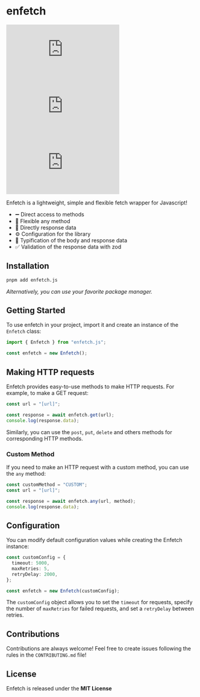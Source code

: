 # enfetch

[![npm version](https://img.shields.io/npm/v/enfetch.js)](https://npmjs.com/package/enfetch.js)
[![weekly downloads](https://img.shields.io/npm/dw/enfetch.js)](https://npmjs.com/package/enfetch.js)
[![license](https://img.shields.io/npm/l/enfetch.js)](https://github.com/vclemenzi/enfetch.js/blob/main/LICENSE)

Enfetch is a lightweight, simple and flexible fetch wrapper for Javascript!

- ➖ Direct access to methods
- 💪 Flexible any method
- 🎯 Directly response data
- ⚙️ Configuration for the library
- 🔣 Typification of the body and response data
- ✅ Validation of the response data with zod

## Installation

```bash
pnpm add enfetch.js
```

_Alternatively, you can use your favorite package manager._

## Getting Started

To use enfetch in your project, import it and create an instance of the `Enfetch` class:

```ts
import { Enfetch } from "enfetch.js";

const enfetch = new Enfetch();
```

## Making HTTP requests

Enfetch provides easy-to-use methods to make HTTP requests. For example, to make a GET request:

```ts
const url = "[url]";

const response = await enfetch.get(url);
console.log(response.data);
```

Similarly, you can use the `post`, `put`, `delete` and others methods for corresponding HTTP methods.

### Custom Method

If you need to make an HTTP request with a custom method, you can use the `any` method:

```ts
const customMethod = "CUSTOM";
const url = "[url]";

const response = await enfetch.any(url, method);
console.log(response.data);
```

## Configuration

You can modify default configuration values while creating the Enfetch instance:

```ts
const customConfig = {
  timeout: 5000,
  maxRetries: 5,
  retryDelay: 2000,
};

const enfetch = new Enfetch(customConfig);
```

The `customConfig` object allows you to set the `timeout` for requests, specify the number of `maxRetries` for failed requests, and set a `retryDelay` between retries.

## Contributions

Contributions are always welcome! Feel free to create issues following the rules in the `CONTRIBUTING.md` file!

## License

Enfetch is released under the **MIT License**
